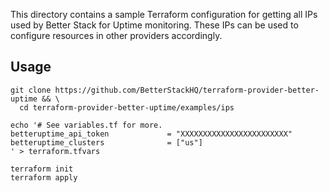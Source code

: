 This directory contains a sample Terraform configuration for getting all IPs used by Better Stack for Uptime monitoring.
These IPs can be used to configure resources in other providers accordingly.

## Usage

```shell script
git clone https://github.com/BetterStackHQ/terraform-provider-better-uptime && \
  cd terraform-provider-better-uptime/examples/ips

echo '# See variables.tf for more.
betteruptime_api_token             = "XXXXXXXXXXXXXXXXXXXXXXXX"
betteruptime_clusters              = ["us"]
' > terraform.tfvars

terraform init
terraform apply
```

